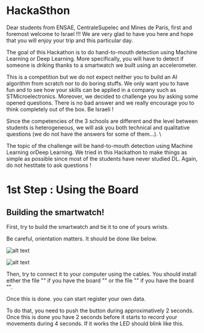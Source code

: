 # HackaSthon

Dear students from ENSAE, CentraleSupelec and Mines de Paris, first and foremost welcome to Israel !!! We are very glad to have you here and hope that you will enjoy your trip and this particular day. 

The goal of this Hackathon is to do hand-to-mouth detection using Machine Learning or Deep Learning. More specifically, you will have to detect if someone is driking thanks to a smartwatch we built using an accelerometer. 

This is a competition but we do not expect neither you to build an AI algorithm from scratch nor to do boring stuffs. We only want you to have fun and to see how your skills can be applied in a company such as STMicroelectronics. Moreover, we decided to challenge you by asking some opened questions. There is no bad answer and we really encourage you to think completely out of the box. Be Israeli !

Since the competencies of the 3 schools are different and the level between students is heterogeneous, we will ask you both technical and qualitative questions (we do not have the answers for some of them...). \\

The topic of the challenge will be hand-to-mouth detection using Machine Learning orDeep Learning. We tried in this Hackathon to make things as simple as possible since most of the students have never studied DL. Again, do not hestitate to ask questions !


# 1st Step : Using the Board

## Building the smartwatch!


First, try to build the smartwatch and tie it to one of yours wrists.

Be careful, orientation matters. It should be done like below.

![alt text](https://github.com/danielAmar02/HackaSthon/blob/main/image001.jpg?raw=true)



![alt text](https://github.com/danielAmar02/HackaSthon/blob/main/image002.jpg?raw=true)





Then, try to connect it to your computer using the cables. You should install either the file "" if you have the board "" or the file "" if you have the board "". 


Once this is done. you can start register your own data. 




To do that, you need to push the button during approximatively 2 seconds. Once this is done you have 2 seconds before it starts to record your movements during 4 seconds. If it works the LED should blink like this.


































